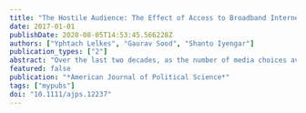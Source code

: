 ```yaml
---
title: "The Hostile Audience: The Effect of Access to Broadband Internet on Partisan Affect"
date: 2017-01-01
publishDate: 2020-08-05T14:53:45.566228Z
authors: ["Yphtach Lelkes", "Gaurav Sood", "Shanto Iyengar"]
publication_types: ["2"]
abstract: "Over the last two decades, as the number of media choices available to consumers has exploded, so too have worries over self-selection into media audiences. Some fear greater apathy, others heightened polarization. In this paper, we shed light on the latter possibility. We identify the impact of access to broadband Internet on affective polarization by exploiting differences in broadband availability brought about by variation in state right-of-way regulations (ROW). We merge state-level regulation data with county-level broadband penetration data and a large-N sample of survey data from 2004 to 2008 and find that access to broadband Internet increases partisan hostility. The effect occurs in both years and is stable across levels of political interest. We also find that access to broadband Internet boosts partisans' consumption of partisan media, a likely cause of increased polarization."
featured: false
publication: "*American Journal of Political Science*"
tags: ["mypubs"]
doi: "10.1111/ajps.12237"
---
```


